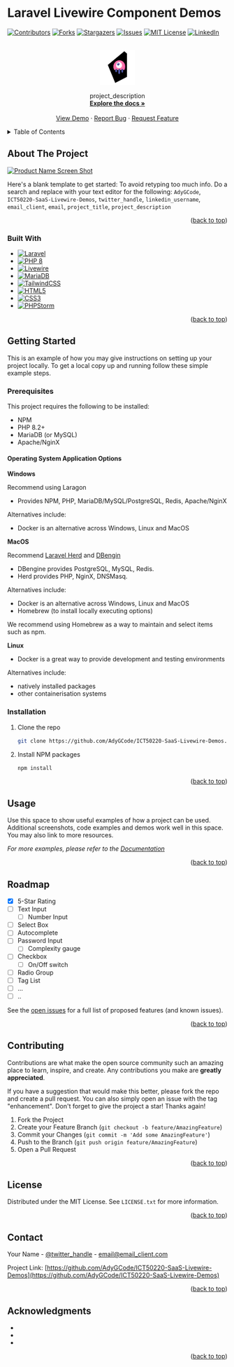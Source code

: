 # Laravel Livewire Component Demos

<a name="readme-top"></a>

<!-- PROJECT SHIELDS -->
<!--
*** I'm using markdown "reference style" links for readability.
*** Reference links are enclosed in brackets [ ] instead of parentheses ( ).
*** See the bottom of this document for the declaration of the reference variables
*** for contributors-url, forks-url, etc. This is an optional, concise syntax you may use.
*** https://www.markdownguide.org/basic-syntax/#reference-style-links
-->
[![Contributors][contributors-shield]][contributors-url]
[![Forks][forks-shield]][forks-url]
[![Stargazers][stars-shield]][stars-url]
[![Issues][issues-shield]][issues-url]
[![MIT License][license-shield]][license-url]
[![LinkedIn][linkedin-shield]][linkedin-url]

<!-- PROJECT LOGO -->
<br />
<div align="center">
  <a href="https://github.com/AdyGCode/ICT50220-SaaS-Livewire-Demos">
    <img src="public/images/Livewire-Demos-Logo@1x.png" alt="Logo" width="80" height="80">
  </a>

  <p>
    project_description
    <br />
    <a href="https://github.com/AdyGCode/ICT50220-SaaS-Livewire-Demos"><strong>Explore the docs »</strong></a>
    <br />
    <br />
    <a href="https://github.com/AdyGCode/ICT50220-SaaS-Livewire-Demos">View Demo</a>
    ·
    <a href="https://github.com/AdyGCode/ICT50220-SaaS-Livewire-Demos/issues">Report Bug</a>
    ·
    <a href="https://github.com/AdyGCode/ICT50220-SaaS-Livewire-Demos/issues">Request Feature</a>
  </p>
</div>



<!-- TABLE OF CONTENTS -->
<details>
  <summary>Table of Contents</summary>
  <ol>
    <li>
      <a href="#about-the-project">About The Project</a>
      <ul>
        <li><a href="#built-with">Built With</a></li>
      </ul>
    </li>
    <li>
      <a href="#getting-started">Getting Started</a>
      <ul>
        <li><a href="#prerequisites">Prerequisites</a></li>
        <li><a href="#installation">Installation</a></li>
      </ul>
    </li>
    <li><a href="#usage">Usage</a></li>
    <li><a href="#roadmap">Roadmap</a></li>
    <li><a href="#contributing">Contributing</a></li>
    <li><a href="#license">License</a></li>
    <li><a href="#contact">Contact</a></li>
    <li><a href="#acknowledgments">Acknowledgments</a></li>
  </ol>
</details>



<!-- ABOUT THE PROJECT -->
## About The Project

[![Product Name Screen Shot][product-screenshot]](https://example.com)

Here's a blank template to get started: To avoid retyping too much info. Do a search and replace with your text editor for the following: `AdyGCode`, `ICT50220-SaaS-Livewire-Demos`, `twitter_handle`, `linkedin_username`, `email_client`, `email`, `project_title`, `project_description`

<p align="right">(<a href="#readme-top">back to top</a>)</p>



### Built With

* [![Laravel][Laravel.com]][Laravel-url]
* [![PHP 8][Php.net]][PHP-url]
* [![Livewire][Livewire]][Livewire-url]
* [![MariaDB][MariaDB]][MariaDB-url]
* [![TailwindCSS][TailwindCSS.com]][TailwindCSS-url]
* [![HTML5][HTML5]][HTML5-url]
* [![CSS3][CSS3]][CSS3-url]
* [![PHPStorm][PHPStorm]][PHPStorm-url]

<p align="right">(<a href="#readme-top">back to top</a>)</p>



<!-- GETTING STARTED -->
## Getting Started

This is an example of how you may give instructions on setting up your project locally.
To get a local copy up and running follow these simple example steps.

### Prerequisites

This project requires the following to be installed:

* NPM
* PHP 8.2+
* MariaDB (or MySQL)
* Apache/NginX

#### Operating System Application Options

**Windows** 

Recommend using Laragon
- Provides NPM, PHP, MariaDB/MySQL/PostgreSQL, Redis, Apache/NginX

Alternatives include:
- Docker is an alternative across Windows, Linux and MacOS

**MacOS**

Recommend [Laravel Herd](https://herd.laravel.com/) and [DBengin](https://dbngin.com/)
- DBengine provides PostgreSQL, MySQL, Redis. 
- Herd provides PHP, NginX, DNSMasq.

Alternatives include:
- Docker is an alternative across Windows, Linux and MacOS
- Homebrew (to install locally executing options)

We recommend using Homebrew as a way to maintain and select items such as npm.

**Linux**

- Docker is a great way to provide development and testing environments

Alternatives include:
- natively installed packages
- other containerisation systems



### Installation

1. Clone the repo
   ```sh
   git clone https://github.com/AdyGCode/ICT50220-SaaS-Livewire-Demos.git
   ```

2. Install NPM packages
   ```sh
   npm install
   ```



<p align="right">(<a href="#readme-top">back to top</a>)</p>



<!-- USAGE EXAMPLES -->
## Usage

Use this space to show useful examples of how a project can be used. Additional screenshots, code examples and demos work well in this space. You may also link to more resources.

_For more examples, please refer to the [Documentation](https://example.com)_

<p align="right">(<a href="#readme-top">back to top</a>)</p>



<!-- ROADMAP -->
## Roadmap

- [X] 5-Star Rating
- [ ] Text Input
  - [ ] Number Input
- [ ] Select Box
- [ ] Autocomplete
- [ ] Password Input
  - [ ] Complexity gauge
- [ ] Checkbox
  - [ ] On/Off switch 
- [ ] Radio Group 
- [ ] Tag List
- [ ] ... 
- [ ] ..

See the [open issues](https://github.com/AdyGCode/ICT50220-SaaS-Livewire-Demos/issues) for a full list of proposed features (and known issues).

<p align="right">(<a href="#readme-top">back to top</a>)</p>



<!-- CONTRIBUTING -->
## Contributing

Contributions are what make the open source community such an amazing place to learn, inspire, and create. Any contributions you make are **greatly appreciated**.

If you have a suggestion that would make this better, please fork the repo and create a pull request. You can also simply open an issue with the tag "enhancement".
Don't forget to give the project a star! Thanks again!

1. Fork the Project
2. Create your Feature Branch (`git checkout -b feature/AmazingFeature`)
3. Commit your Changes (`git commit -m 'Add some AmazingFeature'`)
4. Push to the Branch (`git push origin feature/AmazingFeature`)
5. Open a Pull Request

<p align="right">(<a href="#readme-top">back to top</a>)</p>



<!-- LICENSE -->
## License

Distributed under the MIT License. See `LICENSE.txt` for more information.

<p align="right">(<a href="#readme-top">back to top</a>)</p>



<!-- CONTACT -->
## Contact

Your Name - [@twitter_handle](https://twitter.com/twitter_handle) - email@email_client.com

Project Link: [https://github.com/AdyGCode/ICT50220-SaaS-Livewire-Demos](https://github.com/AdyGCode/ICT50220-SaaS-Livewire-Demos)

<p align="right">(<a href="#readme-top">back to top</a>)</p>



<!-- ACKNOWLEDGMENTS -->
## Acknowledgments

* []()
* []()
* []()

<p align="right">(<a href="#readme-top">back to top</a>)</p>



<!-- MARKDOWN LINKS & IMAGES -->
<!-- https://www.markdownguide.org/basic-syntax/#reference-style-links -->
[contributors-shield]: https://img.shields.io/github/contributors/AdyGCode/ICT50220-SaaS-Livewire-Demos.svg?style=for-the-badge
[contributors-url]: https://github.com/AdyGCode/ICT50220-SaaS-Livewire-Demos/graphs/contributors
[forks-shield]: https://img.shields.io/github/forks/AdyGCode/ICT50220-SaaS-Livewire-Demos.svg?style=for-the-badge
[forks-url]: https://github.com/AdyGCode/ICT50220-SaaS-Livewire-Demos/network/members
[stars-shield]: https://img.shields.io/github/stars/AdyGCode/ICT50220-SaaS-Livewire-Demos.svg?style=for-the-badge
[stars-url]: https://github.com/AdyGCode/ICT50220-SaaS-Livewire-Demos/stargazers
[issues-shield]: https://img.shields.io/github/issues/AdyGCode/ICT50220-SaaS-Livewire-Demos.svg?style=for-the-badge
[issues-url]: https://github.com/AdyGCode/ICT50220-SaaS-Livewire-Demos/issues
[license-shield]: https://img.shields.io/github/license/AdyGCode/ICT50220-SaaS-Livewire-Demos.svg?style=for-the-badge
[license-url]: https://github.com/AdyGCode/ICT50220-SaaS-Livewire-Demos/blob/master/LICENSE.txt
[linkedin-shield]: https://img.shields.io/badge/-LinkedIn-black.svg?style=for-the-badge&logo=linkedin&colorB=555
[linkedin-url]: https://linkedin.com/in/linkedin_username
[product-screenshot]: images/screenshot.png
[Laravel.com]: https://img.shields.io/badge/Laravel-FF2D20?style=for-the-badge&logo=laravel&logoColor=white
[Laravel-url]: https://laravel.com

[Php.net]: https://img.shields.io/badge/PHP-777BB4?style=for-the-badge&logo=php&logoColor=white
[PHP-url]: https://php.net
[Livewire]: https://img.shields.io/badge/livewire-E23744?style=for-the-badge&logo=livewire&logoColor=white
[Livewire-url]: https://laravel-livewire.com/
[MariaDB]: https://img.shields.io/badge/MariaDB-003545?style=for-the-badge&logo=mariadb&logoColor=white
[MariaDB-url]: https://img.shields.io/badge/Laravel-FF2D20?style=for-the-badge&logo=laravel&logoColor=white
[TailwindCSS.com]: https://img.shields.io/badge/Tailwind_CSS-38B2AC?style=for-the-badge&logo=tailwind-css&logoColor=white
[TailwindCSS-url]: https://tailwindcss.com/
[HTML5]:https://img.shields.io/badge/HTML5-E34F26?style=for-the-badge&logo=html5&logoColor=white
[HTML5-url]: https://example.com
[CSS3]: https://img.shields.io/badge/CSS3-1572B6?style=for-the-badge&logo=css3&logoColor=white
[CSS3-url]: https://example.com
[PHPStorm]: http://img.shields.io/badge/-PHPStorm-181717?style=for-the-badge&logo=phpstorm&logoColor=white
[PHPStorm-url]: https://jetbrains.com
